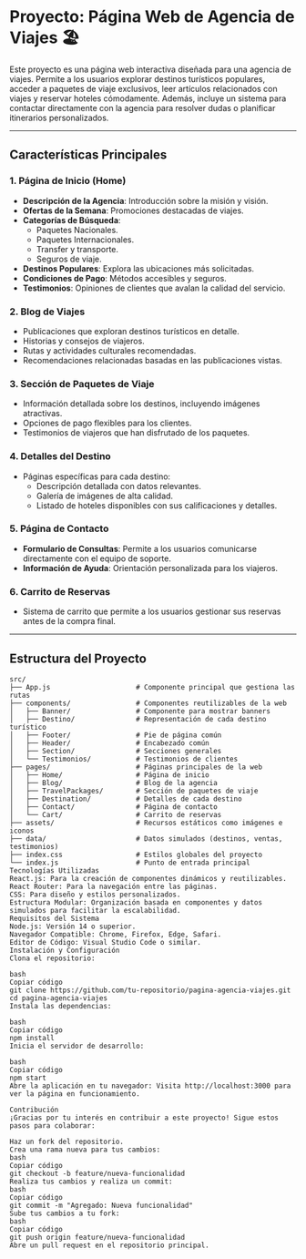 
# Proyecto: Página Web de Agencia de Viajes 🏖️

Este proyecto es una página web interactiva diseñada para una agencia de viajes. Permite a los usuarios explorar destinos turísticos populares, acceder a paquetes de viaje exclusivos, leer artículos relacionados con viajes y reservar hoteles cómodamente. Además, incluye un sistema para contactar directamente con la agencia para resolver dudas o planificar itinerarios personalizados.

---

## **Características Principales**

### **1. Página de Inicio (Home)**
- **Descripción de la Agencia**: Introducción sobre la misión y visión.
- **Ofertas de la Semana**: Promociones destacadas de viajes.
- **Categorías de Búsqueda**:
  - Paquetes Nacionales.
  - Paquetes Internacionales.
  - Transfer y transporte.
  - Seguros de viaje.
- **Destinos Populares**: Explora las ubicaciones más solicitadas.
- **Condiciones de Pago**: Métodos accesibles y seguros.
- **Testimonios**: Opiniones de clientes que avalan la calidad del servicio.

### **2. Blog de Viajes**
- Publicaciones que exploran destinos turísticos en detalle.
- Historias y consejos de viajeros.
- Rutas y actividades culturales recomendadas.
- Recomendaciones relacionadas basadas en las publicaciones vistas.

### **3. Sección de Paquetes de Viaje**
- Información detallada sobre los destinos, incluyendo imágenes atractivas.
- Opciones de pago flexibles para los clientes.
- Testimonios de viajeros que han disfrutado de los paquetes.

### **4. Detalles del Destino**
- Páginas específicas para cada destino:
  - Descripción detallada con datos relevantes.
  - Galería de imágenes de alta calidad.
  - Listado de hoteles disponibles con sus calificaciones y detalles.

### **5. Página de Contacto**
- **Formulario de Consultas**: Permite a los usuarios comunicarse directamente con el equipo de soporte.
- **Información de Ayuda**: Orientación personalizada para los viajeros.

### **6. Carrito de Reservas**
- Sistema de carrito que permite a los usuarios gestionar sus reservas antes de la compra final.

---

## **Estructura del Proyecto**

```plaintext
src/
├── App.js                     # Componente principal que gestiona las rutas
├── components/                # Componentes reutilizables de la web
│   ├── Banner/                # Componente para mostrar banners
│   ├── Destino/               # Representación de cada destino turístico
│   ├── Footer/                # Pie de página común
│   ├── Header/                # Encabezado común
│   ├── Section/               # Secciones generales
│   └── Testimonios/           # Testimonios de clientes
├── pages/                     # Páginas principales de la web
│   ├── Home/                  # Página de inicio
│   ├── Blog/                  # Blog de la agencia
│   ├── TravelPackages/        # Sección de paquetes de viaje
│   ├── Destination/           # Detalles de cada destino
│   ├── Contact/               # Página de contacto
│   └── Cart/                  # Carrito de reservas
├── assets/                    # Recursos estáticos como imágenes e iconos
├── data/                      # Datos simulados (destinos, ventas, testimonios)
├── index.css                  # Estilos globales del proyecto
└── index.js                   # Punto de entrada principal
Tecnologías Utilizadas
React.js: Para la creación de componentes dinámicos y reutilizables.
React Router: Para la navegación entre las páginas.
CSS: Para diseño y estilos personalizados.
Estructura Modular: Organización basada en componentes y datos simulados para facilitar la escalabilidad.
Requisitos del Sistema
Node.js: Versión 14 o superior.
Navegador Compatible: Chrome, Firefox, Edge, Safari.
Editor de Código: Visual Studio Code o similar.
Instalación y Configuración
Clona el repositorio:

bash
Copiar código
git clone https://github.com/tu-repositorio/pagina-agencia-viajes.git
cd pagina-agencia-viajes
Instala las dependencias:

bash
Copiar código
npm install
Inicia el servidor de desarrollo:

bash
Copiar código
npm start
Abre la aplicación en tu navegador: Visita http://localhost:3000 para ver la página en funcionamiento.

Contribución
¡Gracias por tu interés en contribuir a este proyecto! Sigue estos pasos para colaborar:

Haz un fork del repositorio.
Crea una rama nueva para tus cambios:
bash
Copiar código
git checkout -b feature/nueva-funcionalidad
Realiza tus cambios y realiza un commit:
bash
Copiar código
git commit -m "Agregado: Nueva funcionalidad"
Sube tus cambios a tu fork:
bash
Copiar código
git push origin feature/nueva-funcionalidad
Abre un pull request en el repositorio principal.
